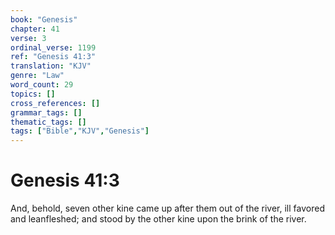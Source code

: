 ```yaml
---
book: "Genesis"
chapter: 41
verse: 3
ordinal_verse: 1199
ref: "Genesis 41:3"
translation: "KJV"
genre: "Law"
word_count: 29
topics: []
cross_references: []
grammar_tags: []
thematic_tags: []
tags: ["Bible","KJV","Genesis"]
---
```


# Genesis 41:3

And, behold, seven other kine came up after them out of the river, ill favored and leanfleshed; and stood by the other kine upon the brink of the river.
